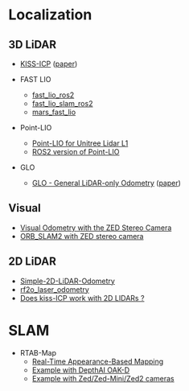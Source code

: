 # Localization

## 3D LiDAR

* [KISS-ICP](https://github.com/TransMisiones-Centauro/kiss-icp) ([paper](https://ieeexplore.ieee.org/document/10015694))

* FAST LIO
  * [fast_lio_ros2](https://github.com/TransMisiones-Centauro/FAST_LIO_ROS2/pkgs/container/fast_lio_ros2)
  * [fast_lio_slam_ros2](https://github.com/TransMisiones-Centauro/FAST_LIO_SLAM_ros2/pkgs/container/fast_lio_slam_ros2)
  * [mars_fast_lio](https://github.com/TransMisiones-Centauro/hku-mars_FAST_LIO/pkgs/container/hku-mars_fast_lio)

* Point-LIO
  * [Point-LIO for Unitree Lidar L1](https://github.com/TransMisiones-Centauro/point_lio_unilidar)
  * [ROS2 version of Point-LIO](https://github.com/TransMisiones-Centauro/Point-LIO/tree/ros2)
 
* GLO
  * [GLO - General LiDAR-only Odometry](https://github.com/TransMisiones-Centauro/GLO) ([paper](https://ieeexplore.ieee.org/document/10891038))

## Visual

* [Visual Odometry with the ZED Stereo Camera](https://kapernikov.com/visual-odometry-with-the-zed-stereo-camera/)
* [ORB_SLAM2 with ZED stereo camera](https://github.com/Pooja71/Visual-SLAM-using-Stereo-Camera-for-Autonomous-Vehicles)

## 2D LiDAR

* [Simple-2D-LiDAR-Odometry](https://github.com/TransMisiones-Centauro/Simple-2D-LiDAR-Odometry)
* [rf2o_laser_odometry](https://github.com/TransMisiones-Centauro/rf2o_laser_odometry)
* [Does kiss-ICP work with 2D LIDARs ?](https://github.com/PRBonn/kiss-icp/issues/37)

# SLAM

* RTAB-Map
  * [Real-Time Appearance-Based Mapping](https://introlab.github.io/rtabmap/)
  * [Example with DepthAI OAK-D](https://wiki.ros.org/rtabmap_ros/Tutorials/StereoHandHeldMapping#Bring-up_example_with_DepthAI_OAK-D)
  * [Example with Zed/Zed-Mini/Zed2 cameras](https://wiki.ros.org/rtabmap_ros/Tutorials/StereoHandHeldMapping#Bring-up_example_with_Zed.2FZed-Mini.2FZed2_cameras)
